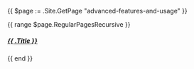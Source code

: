 {{ $page := .Site.GetPage "advanced-features-and-usage" }}

{{ range $page.RegularPagesRecursive }}
<div>
    <h5 class="mt-3"><a href="#">{{ .Title }}</a></h5>
</div>
{{ end }}